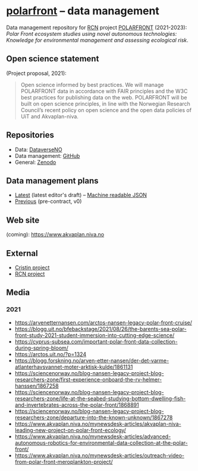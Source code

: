 # [polarfront](https://github.com/akvaplan-niva/polarfront) – data management

Data management repository for [RCN](https://www.forskningsradet.no/en/) project [POLARFRONT]() (2021-2023): _Polar Front ecosystem studies using novel autonomous technologies: Knowledge for environmental management and assessing ecological risk_.

## Open science statement

(Project proposal, 2021):

> Open science informed by best practices.
> We will manage POLARFRONT data in accordance with FAIR principles and the W3C best practices for publishing data on the web.
> POLARFRONT will be built on open science principles, in line with the Norwegian Research Council’s recent policy on open science and the open data policies of UiT and Akvaplan-niva.

## Repositories

- Data: [DataverseNO](https://dataverse.no/dataverse/polarfront)
- Data management: [GitHub](https://github.com/akvaplan-niva/polarfront)
- General: [Zenodo](https://zenodo.org/communities/polarfront/search?page=1&size=20)

## Data management plans

- [Latest](https://elixir-no.ds-wizard.org/projects/873c2b7c-3baf-4c5f-ae24-75b8d7bf4e02/preview) (latest editor's draft) – [Machine readable JSON](https://api.elixir-no.ds-wizard.org/questionnaires/873c2b7c-3baf-4c5f-ae24-75b8d7bf4e02)
- [Previous](https://github.com/akvaplan-niva/polarfront/blob/v0/dmp.md) (pre-contract, v0)

## Web site

(coming): https://www.akvaplan.niva.no

## External

- [Cristin project](https://app.cristin.no/projects/show.jsf?id=2524794)
- [RCN project](https://prosjektbanken.forskningsradet.no/en/explore/projects?Kilde=FORISS&distribution=Ar&chart=bar&calcType=funding&Sprak=no&sortBy=score&sortOrder=desc&resultCount=30&offset=0&Fritekst=akvaplan&Ar=2022&Ar=2021)

## Media

### 2021

- https://arvenetternansen.com/arctos-nansen-legacy-polar-front-cruise/
- https://blogg.uit.no/bfebackstage/2021/08/26/the-barents-sea-polar-front-study-2021-student-immersion-into-cutting-edge-science/
- https://cyprus-subsea.com/important-polar-front-data-collection-during-spring-bloom/
- https://arctos.uit.no/?p=1324
- https://blogg.forskning.no/arven-etter-nansen/der-det-varme-atlanterhavsvannet-moter-arktisk-kulde/1861131
- https://sciencenorway.no/blog-nansen-legacy-project-blog-researchers-zone/first-experience-onboard-the-rv-helmer-hanssen/1867258
- https://sciencenorway.no/blog-nansen-legacy-project-blog-researchers-zone/life-at-the-seabed-studying-bottom-dwelling-fish-and-invertebrates-across-the-polar-front/1868891
- https://sciencenorway.no/blog-nansen-legacy-project-blog-researchers-zone/departure-into-the-known-unknown/1867278
- https://www.akvaplan.niva.no/mynewsdesk-articles/akvaplan-niva-leading-new-project-on-polar-front-ecology/
- https://www.akvaplan.niva.no/mynewsdesk-articles/advanced-autonomous-robotics-for-environmental-data-collection-at-the-polar-front/
- https://www.akvaplan.niva.no/mynewsdesk-articles/outreach-video-from-polar-front-meroplankton-project/
